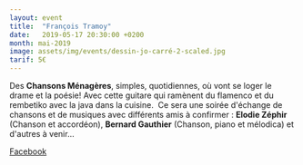 ```yaml
---
layout: event
title:  "François Tramoy"
date:   2019-05-17 20:30:00 +0200
month: mai-2019
image: assets/img/events/dessin-jo-carré-2-scaled.jpg
tarif: 5€
---
```


Des **Chansons Ménagères**, simples, quotidiennes, où vont se loger le drame et la poésie! Avec cette guitare qui ramènent du flamenco et du rembetiko avec la java dans la cuisine.  Ce sera une soirée d'échange de chansons et de musiques avec différents amis à confirmer : **Elodie Zéphir** (Chanson et accordéon), **Bernard Gauthier** (Chanson, piano et mélodica) et d'autres à venir...

[Facebook](https://www.facebook.com/Fran%C3%A7ois-Tramoy-494475710945439/)
